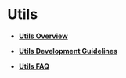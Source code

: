 # Utils<a name="EN-US_TOPIC_0000001157319385"></a>

-   **[Utils Overview](utils-overview.md)**  

-   **[Utils Development Guidelines](utils-development-guidelines.md)**  

-   **[Utils FAQ](utils-faq.md)**  


